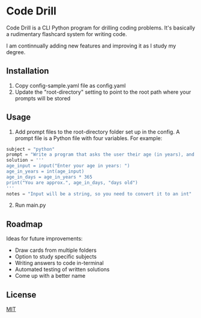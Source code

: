 # Code Drill
Code Drill is a CLI Python program for drilling coding problems. It's basically a rudimentary flashcard system for writing code. 

I am continnually adding new features and improving it as I study my degree.

## Installation
1. Copy config-sample.yaml file as config.yaml 
2. Update the "root-directory" setting to point to the root path where your prompts will be stored

## Usage
1. Add prompt files to the root-directory folder set up in the config. A prompt file is a Python file with four variables. For example:

```Python
subject = "python"
prompt = "Write a program that asks the user their age (in years), and then tells them approximately how many days that is."
solution = '''
age_input = input("Enter your age in years: ")
age_in_years = int(age_input)
age_in_days = age_in_years * 365
print("You are approx.", age_in_days, "days old")
'''
notes = "Input will be a string, so you need to convert it to an int"

```
2. Run main.py

## Roadmap
Ideas for future improvements:
- Draw cards from multiple folders
- Option to study specific subjects
- Writing answers to code in-terminal
- Automated testing of written solutions
- Come up with a better name

## License

[MIT](https://choosealicense.com/licenses/mit/)